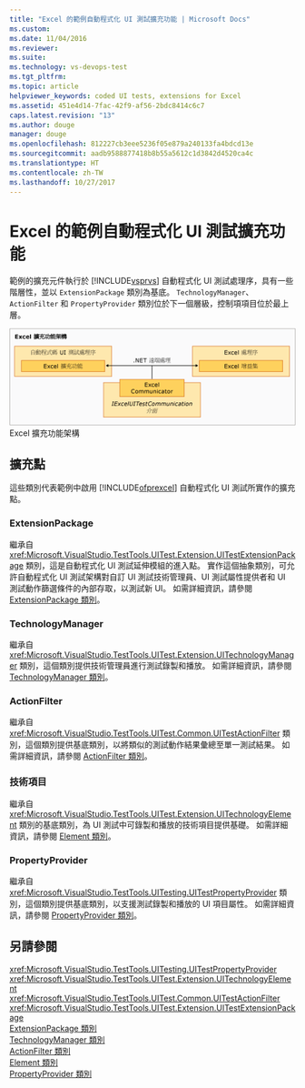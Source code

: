 ```yaml
---
title: "Excel 的範例自動程式化 UI 測試擴充功能 | Microsoft Docs"
ms.custom: 
ms.date: 11/04/2016
ms.reviewer: 
ms.suite: 
ms.technology: vs-devops-test
ms.tgt_pltfrm: 
ms.topic: article
helpviewer_keywords: coded UI tests, extensions for Excel
ms.assetid: 451e4d14-7fac-42f9-af56-2bdc8414c6c7
caps.latest.revision: "13"
ms.author: douge
manager: douge
ms.openlocfilehash: 812227cb3eee5236f05e879a240133fa4bdcd13e
ms.sourcegitcommit: aadb9588877418b8b55a5612c1d3842d4520ca4c
ms.translationtype: HT
ms.contentlocale: zh-TW
ms.lasthandoff: 10/27/2017
---
```

# <a name="sample-coded-ui-test-extension-for-excel"></a>Excel 的範例自動程式化 UI 測試擴充功能
範例的擴充元件執行於 [!INCLUDE[vsprvs](../code-quality/includes/vsprvs_md.md)] 自動程式化 UI 測試處理序，具有一些階層性，並以 `ExtensionPackage` 類別為基底。 `TechnologyManager`、`ActionFilter` 和 `PropertyProvider` 類別位於下一個層級，控制項項目位於最上層。  
  
 ![Excel 測試延伸模組架構](../test/media/excel_extarch.png "Excel_ExtArch")  
Excel 擴充功能架構  
  
## <a name="extension-points"></a>擴充點  
 這些類別代表範例中啟用 [!INCLUDE[ofprexcel](../test/includes/ofprexcel_md.md)] 自動程式化 UI 測試所實作的擴充點。  
  
### <a name="extensionpackage"></a>ExtensionPackage  
 繼承自 <xref:Microsoft.VisualStudio.TestTools.UITest.Extension.UITestExtensionPackage> 類別，這是自動程式化 UI 測試延伸模組的進入點。 實作這個抽象類別，可允許自動程式化 UI 測試架構對自訂 UI 測試技術管理員、UI 測試屬性提供者和 UI 測試動作篩選條件的內部存取，以測試新 UI。 如需詳細資訊，請參閱 [ExtensionPackage 類別](../test/sample-excel-extension-extensionpackage-class.md)。  
  
### <a name="technologymanager"></a>TechnologyManager  
 繼承自 <xref:Microsoft.VisualStudio.TestTools.UITest.Extension.UITechnologyManager> 類別，這個類別提供技術管理員進行測試錄製和播放。 如需詳細資訊，請參閱 [TechnologyManager 類別](../test/sample-excel-extension-technologymanager-class.md)。  
  
### <a name="actionfilter"></a>ActionFilter  
 繼承自 <xref:Microsoft.VisualStudio.TestTools.UITest.Common.UITestActionFilter> 類別，這個類別提供基底類別，以將類似的測試動作結果彙總至單一測試結果。 如需詳細資訊，請參閱 [ActionFilter 類別](../test/sample-excel-extension-actionfilter-class.md)。  
  
### <a name="technology-elements"></a>技術項目  
 繼承自 <xref:Microsoft.VisualStudio.TestTools.UITest.Extension.UITechnologyElement> 類別的基底類別，為 UI 測試中可錄製和播放的技術項目提供基礎。 如需詳細資訊，請參閱 [Element 類別](../test/sample-excel-extension-element-classes.md)。  
  
### <a name="propertyprovider"></a>PropertyProvider  
 繼承自 <xref:Microsoft.VisualStudio.TestTools.UITesting.UITestPropertyProvider> 類別，這個類別提供基底類別，以支援測試錄製和播放的 UI 項目屬性。 如需詳細資訊，請參閱 [PropertyProvider 類別](../test/sample-excel-extension-propertyprovider-class.md)。  
  
## <a name="see-also"></a>另請參閱  
 <xref:Microsoft.VisualStudio.TestTools.UITesting.UITestPropertyProvider>   
 <xref:Microsoft.VisualStudio.TestTools.UITest.Extension.UITechnologyElement>   
 <xref:Microsoft.VisualStudio.TestTools.UITest.Common.UITestActionFilter>   
 <xref:Microsoft.VisualStudio.TestTools.UITest.Extension.UITestExtensionPackage>   
 [ExtensionPackage 類別](../test/sample-excel-extension-extensionpackage-class.md)   
 [TechnologyManager 類別](../test/sample-excel-extension-technologymanager-class.md)   
 [ActionFilter 類別](../test/sample-excel-extension-actionfilter-class.md)   
 [Element 類別](../test/sample-excel-extension-element-classes.md)   
 [PropertyProvider 類別](../test/sample-excel-extension-propertyprovider-class.md)
